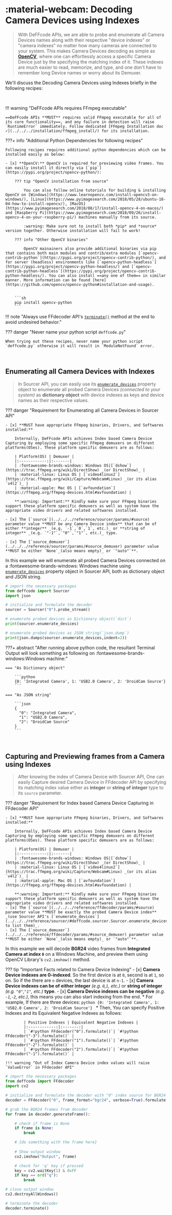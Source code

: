 <!--
======================================================================
DeFFcode library source-code is deployed under the Apache 2.0 License:

Copyright (c) 2021 Abhishek Thakur(@abhiTronix) <abhi.una12@gmail.com>

Licensed under the Apache License, Version 2.0 (the "License");
you may not use this file except in compliance with the License.
You may obtain a copy of the License at

   http://www.apache.org/licenses/LICENSE-2.0

Unless required by applicable law or agreed to in writing, software
distributed under the License is distributed on an "AS IS" BASIS,
WITHOUT WARRANTIES OR CONDITIONS OF ANY KIND, either express or implied.
See the License for the specific language governing permissions and
limitations under the License.
======================================================================
-->

# :material-webcam: Decoding Camera Devices using Indexes

> With DeFFcode APIs, we are able to probe and enumerate all Camera Devices names along with their respective "device indexes" or "camera indexes" no matter how many cameras are connected to your system. This makes Camera Devices decoding as simple as [**OpenCV**](https://opencv.org/), where one can effortlessly access a specific Camera Device just by the specifying the matching index of it. These indexes are much easier to read, memorize, and type, and one don't have to remember long Device names or worry about its Demuxer. 

We'll discuss the Decoding Camera Devices using Indexes briefly in the following recipes:

&thinsp;

!!! warning "DeFFcode APIs requires FFmpeg executable"

    ==DeFFcode APIs **MUST** requires valid FFmpeg executable for all of its core functionality==, and any failure in detection will raise `RuntimeError` immediately. Follow dedicated [FFmpeg Installation doc ➶](../../../installation/ffmpeg_install/) for its installation.

???+ info "Additional Python Dependencies for following recipes"

    Following recipes requires additional python dependencies which can be installed easily as below:

    - [x] **OpenCV:** OpenCV is required for previewing video frames. You can easily install it directly via [`pip`](https://pypi.org/project/opencv-python/):

        ??? tip "OpenCV installation from source"

            You can also follow online tutorials for building & installing OpenCV on [Windows](https://www.learnopencv.com/install-opencv3-on-windows/), [Linux](https://www.pyimagesearch.com/2018/05/28/ubuntu-18-04-how-to-install-opencv/), [MacOS](https://www.pyimagesearch.com/2018/08/17/install-opencv-4-on-macos/) and [Raspberry Pi](https://www.pyimagesearch.com/2018/09/26/install-opencv-4-on-your-raspberry-pi/) machines manually from its source. 

            :warning: Make sure not to install both *pip* and *source* version together. Otherwise installation will fail to work!

        ??? info "Other OpenCV binaries"

            OpenCV mainainers also provide additional binaries via pip that contains both main modules and contrib/extra modules [`opencv-contrib-python`](https://pypi.org/project/opencv-contrib-python/), and for server (headless) environments like [`opencv-python-headless`](https://pypi.org/project/opencv-python-headless/) and [`opencv-contrib-python-headless`](https://pypi.org/project/opencv-contrib-python-headless/). You can also install ==any one of them== in similar manner. More information can be found [here](https://github.com/opencv/opencv-python#installation-and-usage).


        ```sh
        pip install opencv-python       
        ```


!!! note "Always use FFdecoder API's [`terminate()`](../../reference/ffdecoder/#deffcode.ffdecoder.FFdecoder.terminate) method at the end to avoid undesired behavior."

??? danger "Never name your python script `deffcode.py`"

    When trying out these recipes, never name your python script `deffcode.py` otherwise it will result in `ModuleNotFound` error.

&thinsp;

## Enumerating all Camera Devices with Indexes

> In Sourcer API, you can easily use its [`enumerate_devices`](../../../reference/sourcer/#deffcode.sourcer.Sourcer.enumerate_devices) property object to enumerate all probed Camera Devices _(connected to your system)_ as **dictionary object** with device indexes as keys and device names as their respective values. 

??? danger "Requirement for Enumerating all Camera Devices in Sourcer API"

    - [x] **MUST have appropriate FFmpeg binaries, Drivers, and Softwares installed:**
        
        Internally, DeFFcode APIs achieves Index based Camera Device Capturing by employing some specific FFmpeg demuxers on different platforms(OSes). These platform specific demuxers are as follows:

        | Platform(OS) | Demuxer |
        |:------------:|:-------|
        | :fontawesome-brands-windows: Windows OS|[`dshow`](https://trac.ffmpeg.org/wiki/DirectShow) _(or DirectShow)_ |
        | :material-linux: Linux OS | [`video4linux2`](https://trac.ffmpeg.org/wiki/Capture/Webcam#Linux) _(or its alias `v4l2`)_ |
        | :material-apple: Mac OS | [`avfoundation`](https://ffmpeg.org/ffmpeg-devices.html#avfoundation) |

        **:warning: Important:** Kindly make sure your FFmpeg binaries support these platform specific demuxers as well as system have the appropriate video drivers and related softwares installed.

    - [x] The [`source`](../../../reference/sourcer/params/#source) parameter value **MUST be any Camera Device index** that can be of either **integer** _(e.g. `-1`,`0`,`1`, etc.)_ or **string of integer** _(e.g. `"-1"`,`"0"`,`"1"`, etc.)_ type.

    - [x] The [`source_demuxer`](../../../reference/sourcer/params/#source_demuxer) parameter value  **MUST be either `None`_(also means empty)_ or `"auto"`**. 

In this example we will enumerate all probed Camera Devices connected on a :fontawesome-brands-windows: Windows machine using [`enumerate_devices`](../../../reference/sourcer/#deffcode.sourcer.Sourcer.enumerate_devices) property object in Sourcer API, both as dictionary object and JSON string.

```python
# import the necessary packages
from deffcode import Sourcer
import json

# initialize and formulate the decoder
sourcer = Sourcer("0").probe_stream()

# enumerate probed devices as Dictionary object(`dict`)
print(sourcer.enumerate_devices)

# enumerate probed devices as JSON string(`json.dump`)
print(json.dumps(sourcer.enumerate_devices,indent=2))
```

???+ abstract "After running above python code, the resultant Terminal Output will look something as following on :fontawesome-brands-windows:Windows machine:"

    === "As Dictionary object"

        ```python
        {0: 'Integrated Camera', 1: 'USB2.0 Camera', 2: 'DroidCam Source'}
        ```
    
    === "As JSON string"

        ```json
        {
          "0": "Integrated Camera",
          "1": "USB2.0 Camera",
          "2": "DroidCam Source"
        }
        ```

&nbsp;

## Capturing and Previewing frames from a Camera using Indexes

> After knowing the index of Camera Device with Sourcer API, One can easily Capture desired Camera Device in FFdecoder API by specifying its matching index value either as **integer** or **string of integer** type to its `source` parameter.

??? danger "Requirement for Index based Camera Device Capturing in FFdecoder API"

    - [x] **MUST have appropriate FFmpeg binaries, Drivers, and Softwares installed:**
        
        Internally, DeFFcode APIs achieves Index based Camera Device Capturing by employing some specific FFmpeg demuxers on different platforms(OSes). These platform specific demuxers are as follows:

        | Platform(OS) | Demuxer |
        |:------------:|:-------|
        | :fontawesome-brands-windows: Windows OS|[`dshow`](https://trac.ffmpeg.org/wiki/DirectShow) _(or DirectShow)_ |
        | :material-linux: Linux OS | [`video4linux2`](https://trac.ffmpeg.org/wiki/Capture/Webcam#Linux) _(or its alias `v4l2`)_ |
        | :material-apple: Mac OS | [`avfoundation`](https://ffmpeg.org/ffmpeg-devices.html#avfoundation) |

        **:warning: Important:** Kindly make sure your FFmpeg binaries support these platform specific demuxers as well as system have the appropriate video drivers and related softwares installed.
    - [x] The [`source`](../../../reference/ffdecoder/params/#source) parameter value **MUST be exactly the probed Camera Device index** _(use Sourcer API's [`enumerate_devices`](../../../reference/sourcer/#deffcode.sourcer.Sourcer.enumerate_devices) to list them)_.
    - [x] The [`source_demuxer`](../../../reference/ffdecoder/params/#source_demuxer) parameter value  **MUST be either `None`_(also means empty)_ or `"auto"`**. 

In this example we will decode **BGR24** video frames from **Integrated Camera at index `0`** on a Windows Machine, and preview them using OpenCV Library's `cv2.imshow()` method.

??? tip "Important Facts related to Camera Device Indexing"
    - [x] **Camera Device indexes are 0-indexed**. So the first device is at `0`, second is at `1`, so on. So if the there are `n` devices, the last device is at `n-1`.
    - [x] **Camera Device indexes can be of either integer** _(e.g. `0`,`1`, etc.)_ or **string of integer** _(e.g. `"0"`,`"1"`, etc.)_ **type**.
    - [x] **Camera Device indexes can be negative** _(e.g. `-1`,`-2`, etc.)_, this means you can also start indexing from the end.
        * For example, If there are three devices: 
            ```python
            {0: 'Integrated Camera', 1: 'USB2.0 Camera', 2: 'DroidCam Source'}
            ```
        * Then, You can specify Positive Indexes and its Equivalent Negative Indexes as follows:

            | Positive Indexes | Equivalent Negative Indexes |
            |:------------:|:-------:|
            | `#!python FFdecoder("0").formulate()`| `#!python FFdecoder("-3").formulate()` |
            | `#!python FFdecoder("1").formulate()`| `#!python FFdecoder("-2").formulate()` |
            | `#!python FFdecoder("2").formulate()`| `#!python FFdecoder("-1").formulate()` |

    !!! warning "Out of Index Camera Device index values will raise `ValueError` in FFdecoder API"

```python
# import the necessary packages
from deffcode import FFdecoder
import cv2

# initialize and formulate the decoder with "0" index source for BGR24 output
decoder = FFdecoder("0", frame_format="bgr24", verbose=True).formulate()

# grab the BGR24 frames from decoder
for frame in decoder.generateFrame():

    # check if frame is None
    if frame is None:
        break

    # {do something with the frame here}
    
    # Show output window
    cv2.imshow("Output", frame)

    # check for 'q' key if pressed
    key = cv2.waitKey(1) & 0xFF
    if key == ord("q"):
        break

# close output window
cv2.destroyAllWindows()

# terminate the decoder
decoder.terminate()
```

&nbsp;

<!--
External URLs
-->
[gitter]: https://gitter.im/deffcode-python/community